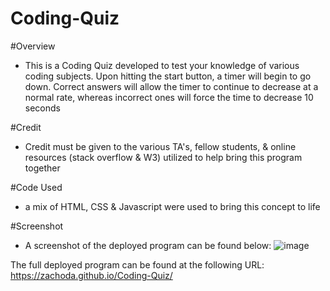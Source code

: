 # Coding-Quiz

#Overview
- This is a Coding Quiz developed to test your knowledge of various coding subjects. Upon hitting the start button, a timer will begin to go down. Correct answers will allow the timer to continue to decrease at a normal rate, whereas incorrect ones will force the time to decrease 10 seconds

#Credit
- Credit must be given to the various TA's, fellow students, & online resources (stack overflow & W3) utilized to help bring this program together

#Code Used
- a mix of HTML, CSS & Javascript were used to bring this concept to life

#Screenshot
- A screenshot of the deployed program can be found below: 
![image](https://user-images.githubusercontent.com/105247622/176773390-b4a2ee2a-8d9d-411d-a2f2-455a82d67009.png)

The full deployed program can be found at the following URL: 
https://zachoda.github.io/Coding-Quiz/
